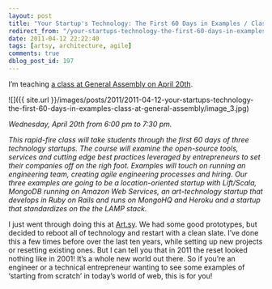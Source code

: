 ```yaml
---
layout: post
title: "Your Startup's Technology: The First 60 Days in Examples / Class at General Assembly"
redirect_from: "/your-startups-technology-the-first-60-days-in-examples-class-at-general-assembly/"
date: 2011-04-12 22:22:40
tags: [artsy, architecture, agile]
comments: true
dblog_post_id: 197
---
```

I’m teaching [a class at General Assembly on April 20th](http://yourtechnology.eventbrite.com).

![]({{ site.url }}/images/posts/2011/2011-04-12-your-startups-technology-the-first-60-days-in-examples-class-at-general-assembly/image_3.jpg)

_Wednesday, April 20th from 6:00 pm to 7:30 pm._

_This rapid-fire class will take students through the first 60 days of three technology startups. The course will examine the open-source tools, services and cutting edge best practices leveraged by entrepreneurs to set their companies off on the righ foot. Examples will touch on running an engineering team, creating agile engineering processes and hiring. Our three examples are going to be a location-oriented startup with Lift/Scala, MongoDB running on Amazon Web Services, an art-technology startup that develops in Ruby on Rails and runs on MongoHQ and Heroku and a startup that standardizes on the the LAMP stack._

I just went through doing this at [Art.sy](https://artsy.net). We had some good prototypes, but decided to reboot all of technology and restart with a clean slate. I’ve done this a few times before over the last ten years, while setting up new projects or resetting existing ones. But I can tell you that in 2011 the reset looked nothing like in 2001! It’s a whole new world out there. So if you’re an engineer or a technical entrepreneur wanting to see some examples of ‘starting from scratch’ in today’s world of web, this is for you!
